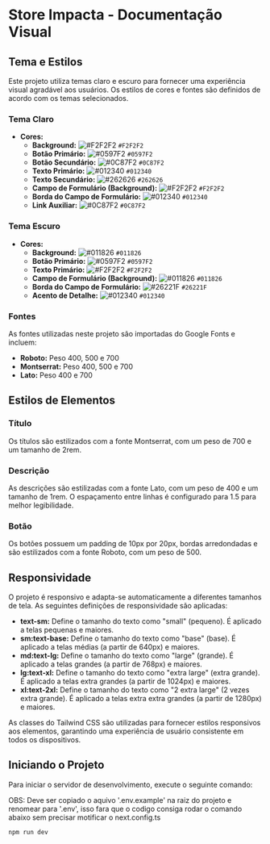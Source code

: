 # Store Impacta - Documentação Visual

## Tema e Estilos

Este projeto utiliza temas claro e escuro para fornecer uma experiência visual agradável aos usuários. Os estilos de cores e fontes são definidos de acordo com os temas selecionados.

### Tema Claro

- **Cores:**
  - **Background:** ![#F2F2F2](https://via.placeholder.com/15/F2F2F2/000000?text=+) `#F2F2F2`
  - **Botão Primário:** ![#0597F2](https://via.placeholder.com/15/0597F2/000000?text=+) `#0597F2`
  - **Botão Secundário:** ![#0C87F2](https://via.placeholder.com/15/0C87F2/000000?text=+) `#0C87F2`
  - **Texto Primário:** ![#012340](https://via.placeholder.com/15/012340/000000?text=+) `#012340`
  - **Texto Secundário:** ![#262626](https://via.placeholder.com/15/262626/000000?text=+) `#262626`
  - **Campo de Formulário (Background):** ![#F2F2F2](https://via.placeholder.com/15/F2F2F2/000000?text=+) `#F2F2F2`
  - **Borda do Campo de Formulário:** ![#012340](https://via.placeholder.com/15/012340/000000?text=+) `#012340`
  - **Link Auxiliar:** ![#0C87F2](https://via.placeholder.com/15/0C87F2/000000?text=+) `#0C87F2`

### Tema Escuro

- **Cores:**
  - **Background:** ![#011826](https://via.placeholder.com/15/011826/000000?text=+) `#011826`
  - **Botão Primário:** ![#0597F2](https://via.placeholder.com/15/0597F2/000000?text=+) `#0597F2`
  - **Texto Primário:** ![#F2F2F2](https://via.placeholder.com/15/F2F2F2/000000?text=+) `#F2F2F2`
  - **Campo de Formulário (Background):** ![#011826](https://via.placeholder.com/15/011826/000000?text=+) `#011826`
  - **Borda do Campo de Formulário:** ![#26221F](https://via.placeholder.com/15/26221F/000000?text=+) `#26221F`
  - **Acento de Detalhe:** ![#012340](https://via.placeholder.com/15/012340/000000?text=+) `#012340`

### Fontes

As fontes utilizadas neste projeto são importadas do Google Fonts e incluem:

- **Roboto:** Peso 400, 500 e 700
- **Montserrat:** Peso 400, 500 e 700
- **Lato:** Peso 400 e 700

## Estilos de Elementos

### Título

Os títulos são estilizados com a fonte Montserrat, com um peso de 700 e um tamanho de 2rem.

### Descrição

As descrições são estilizadas com a fonte Lato, com um peso de 400 e um tamanho de 1rem. O espaçamento entre linhas é configurado para 1.5 para melhor legibilidade.

### Botão

Os botões possuem um padding de 10px por 20px, bordas arredondadas e são estilizados com a fonte Roboto, com um peso de 500.

## Responsividade

O projeto é responsivo e adapta-se automaticamente a diferentes tamanhos de tela. As seguintes definições de responsividade são aplicadas:

- **text-sm:** Define o tamanho do texto como "small" (pequeno). É aplicado a telas pequenas e maiores.
- **sm:text-base:** Define o tamanho do texto como "base" (base). É aplicado a telas médias (a partir de 640px) e maiores.
- **md:text-lg:** Define o tamanho do texto como "large" (grande). É aplicado a telas grandes (a partir de 768px) e maiores.
- **lg:text-xl:** Define o tamanho do texto como "extra large" (extra grande). É aplicado a telas extra grandes (a partir de 1024px) e maiores.
- **xl:text-2xl:** Define o tamanho do texto como "2 extra large" (2 vezes extra grande). É aplicado a telas extra extra grandes (a partir de 1280px) e maiores.

As classes do Tailwind CSS são utilizadas para fornecer estilos responsivos aos elementos, garantindo uma experiência de usuário consistente em todos os dispositivos.

## Iniciando o Projeto

Para iniciar o servidor de desenvolvimento, execute o seguinte comando:

OBS: Deve ser copiado o aquivo '.env.example' na raiz do projeto e renomear para '.env', isso fara que o codigo consiga rodar o comando abaixo sem precisar motificar o next.config.ts

```bash
npm run dev
```
